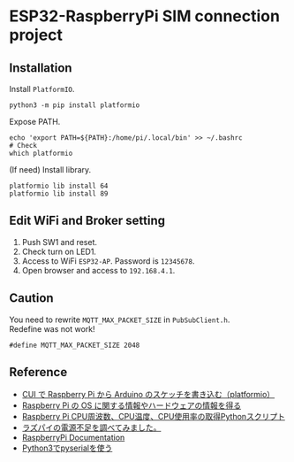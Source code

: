 # ESP32-RaspberryPi SIM connection project

## Installation
Install ```PlatformIO```.
```
python3 -m pip install platformio
```

Expose PATH.
```
echo 'export PATH=${PATH}:/home/pi/.local/bin' >> ~/.bashrc
# Check
which platformio
```

(If need) Install library.
```
platformio lib install 64
platformio lib install 89
```

## Edit WiFi and Broker setting
1. Push SW1 and reset.  
2. Check turn on LED1.  
3. Access to WiFi ```ESP32-AP```. Password is ```12345678```.  
4. Open browser and access to ```192.168.4.1```.

## Caution
You need to rewrite ```MQTT_MAX_PACKET_SIZE``` in ```PubSubClient.h```.  
Redefine was not work!  
```
#define MQTT_MAX_PACKET_SIZE 2048
```

## Reference
- [CUI で Raspberry Pi から Arduino のスケッチを書き込む（platformio）](https://qiita.com/ancolin/items/d4291b994c422a01b6b3)
- [Raspberry Pi の OS に関する情報やハードウェアの情報を得る](https://www.bnote.net/raspberry_pi/info_cmd.html)
- [Raspberry Pi CPU周波数、CPU温度、CPU使用率の取得Pythonスクリプト](http://my-web-site.iobb.net/~yuki/2017-10/raspberry-pi/cpustat/)
- [ラズパイの電源不足を調べてみました。](https://raspberrypi.mongonta.com/underpower/)
- [RaspberryPi Documentation](https://github.com/raspberrypi/documentation/blob/JamesH65-patch-vcgencmd-vcdbg-docs/raspbian/applications/vcgencmd.md)
- [Python3でpyserialを使う](https://qiita.com/gazami/items/d1d5801beeb4d42393bb)
